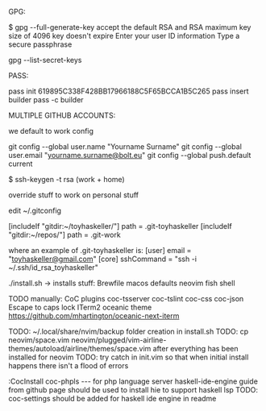 GPG:

$ gpg --full-generate-key
accept the default RSA and RSA
maximum key size of 4096
key doesn't expire
Enter your user ID information
Type a secure passphrase

gpg --list-secret-keys

PASS:

pass init 619895C338F428BB17966188C5F65BCCA1B5C265
pass insert builder
pass -c builder

MULTIPLE GITHUB ACCOUNTS:

we default to work config

git config --global user.name "Yourname Surname"
git config --global user.email "yourname.surname@bolt.eu"
git config --global push.default current

$ ssh-keygen -t rsa (work + home)

override stuff to work on personal stuff

edit ~/.gitconfig

[includeIf "gitdir:~/toyhaskeller/"]
  path = .git-toyhaskeller
[includeIf "gitdir:~/repos/"]
  path = .git-work

where an example of .git-toyhaskeller is:
    [user]
        email = "toyhaskeller@gmail.com"
    [core]
        sshCommand = "ssh -i ~/.ssh/id_rsa_toyhaskeller"


./install.sh ->
  installs stuff:
    Brewfile
    macos defaults
    neovim
    fish shell


TODO manually:
  CoC plugins
    coc-tsserver
    coc-tslint
    coc-css
    coc-json
  Escape to caps lock
  ITerm2 oceanic theme
    https://github.com/mhartington/oceanic-next-iterm




TODO: ~/.local/share/nvim/backup folder creation in install.sh
TODO: cp neovim/space.vim neovim/plugged/vim-airline-themes/autoload/airline/themes/space.vim after everything has been installed for neovim
TODO: try catch in init.vim so that when initial install happens there isn't a flood of errors

:CocInstall coc-phpls --- for php language server
haskell-ide-engine guide from github page should be used to install hie to support haskell lsp
TODO: coc-settings should be added for haskell ide engine in readme
